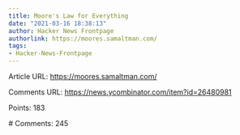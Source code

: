 ```yaml
---
title: Moore's Law for Everything
date: "2021-03-16 18:38:13"
author: Hacker News Frontpage
authorlink: https://moores.samaltman.com/
tags:
- Hacker-News-Frontpage
---
```


<p>Article URL: <a href="https://moores.samaltman.com/">https://moores.samaltman.com/</a></p>
<p>Comments URL: <a href="https://news.ycombinator.com/item?id=26480981">https://news.ycombinator.com/item?id=26480981</a></p>
<p>Points: 183</p>
<p># Comments: 245</p>

